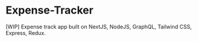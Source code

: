 # Expense-Tracker
[WIP] Expense track app built on NextJS, NodeJS, GraphQL, Tailwind CSS, Express, Redux. 
